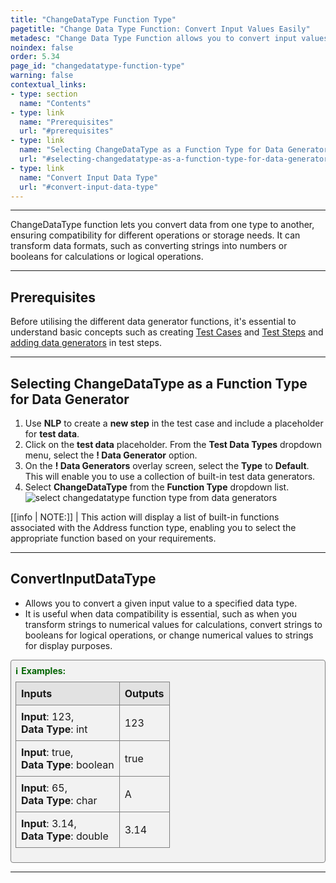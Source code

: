 ```yaml
---
title: "ChangeDataType Function Type"
pagetitle: "Change Data Type Function: Convert Input Values Easily"
metadesc: "Change Data Type Function allows you to convert input values to specified data types, ensuring compatibility for various operations and storage needs."
noindex: false
order: 5.34
page_id: "changedatatype-function-type"
warning: false
contextual_links:
- type: section
  name: "Contents"
- type: link
  name: "Prerequisites"
  url: "#prerequisites"
- type: link
  name: "Selecting ChangeDataType as a Function Type for Data Generator"
  url: "#selecting-changedatatype-as-a-function-type-for-data-generator"
- type: link
  name: "Convert Input Data Type"
  url: "#convert-input-data-type"
---
```


---

ChangeDataType function lets you convert data from one type to another, ensuring compatibility for different operations or storage needs. It can transform data formats, such as converting strings into numbers or booleans for calculations or logical operations.

---

## **Prerequisites**

Before utilising the different data generator functions, it's essential to understand basic concepts such as creating [Test Cases](https://testsigma.com/docs/test-cases/manage/add-edit-delete/#create-test-case) and [Test Steps](https://testsigma.com/docs/test-cases/create-test-steps/overview/) and [adding data generators](https://testsigma.com/docs/test-data/types/data-generator/#add-data-generators-in-test-steps) in test steps.

---

## **Selecting ChangeDataType as a Function Type for Data Generator**

1. Use **NLP** to create a **new step** in the test case and include a placeholder for **test data**.
2. Click on the **test data** placeholder. From the **Test Data Types** dropdown menu, select the **! Data Generator** option.
3. On the **! Data Generators** overlay screen, select the **Type** to **Default**. This will enable you to use a collection of built-in test data generators.
4. Select **ChangeDataType** from the **Function Type** dropdown list. ![select changedatatype function type from data generators](https://s3.amazonaws.com/static-docs.testsigma.com/new_images/projects/applications/changedatatype_functiontype_dg.gif)

[[info | NOTE:]]
| This action will display a list of built-in functions associated with the Address function type, enabling you to select the appropriate function based on your requirements.

---

## **ConvertInputDataType**

- Allows you to convert a given input value to a specified data type. 
- It is useful when data compatibility is essential, such as when you transform strings to numerical values for calculations, convert strings to booleans for logical operations, or change numerical values to strings for display purposes.

<style>
  .example-container {
    border: 1px solid gray;
    border-radius: 4px;
    padding: 0.5em;
    margin: 0.5em 0;
    background-color: #f2f2f2;
  }
  .example-title {
    color: darkgreen;
    font-weight: bold;
    display: flex;
    align-items: center;
  }
  .example-title span {
    margin-right: 5px;
  }
  .example-table {
    width: 100%;
    border-collapse: collapse;
    margin-top: 0.5em;
  }
  .example-table th, .example-table td {
    border: 1px solid gray;
    padding: 0.5em;
    text-align: left;
  }
  .example-table th {
    background-color: #e2e2e2;
  }
</style>

<div class="example-container">
  <div class="example-title">
    <span>ℹ️</span>Examples:
  </div>

  <table class="example-table">
    <tr>
      <th>Inputs</th>
      <th>Outputs</th>
    </tr>
    <tr>
      <td><b>Input</b>: 123,<br><b>Data Type</b>: int</td>
      <td>123</td>
    </tr>
    <tr>
      <td><b>Input</b>: true,<br><b>Data Type</b>: boolean</td>
      <td>true</td>
    </tr>
    <tr>
      <td><b>Input</b>: 65,<br><b>Data Type</b>: char</td>
      <td>A</td>
    </tr>
    <tr>
      <td><b>Input</b>: 3.14,<br><b>Data Type</b>: double</td>
      <td>3.14</td>
    </tr>
  </table>
</div>

---

